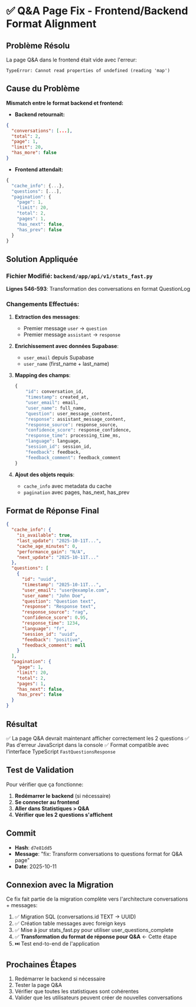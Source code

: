 # ✅ Q&A Page Fix - Frontend/Backend Format Alignment

## Problème Résolu

La page Q&A dans le frontend était vide avec l'erreur:
```
TypeError: Cannot read properties of undefined (reading 'map')
```

## Cause du Problème

**Mismatch entre le format backend et frontend:**

- **Backend retournait:**
```json
{
  "conversations": [...],
  "total": 2,
  "page": 1,
  "limit": 20,
  "has_more": false
}
```

- **Frontend attendait:**
```typescript
{
  "cache_info": {...},
  "questions": [...],
  "pagination": {
    "page": 1,
    "limit": 20,
    "total": 2,
    "pages": 1,
    "has_next": false,
    "has_prev": false
  }
}
```

## Solution Appliquée

### Fichier Modifié: `backend/app/api/v1/stats_fast.py`

**Lignes 546-593**: Transformation des conversations en format QuestionLog

### Changements Effectués:

1. **Extraction des messages**:
   - Premier message `user` → `question`
   - Premier message `assistant` → `response`

2. **Enrichissement avec données Supabase**:
   - `user_email` depuis Supabase
   - `user_name` (first_name + last_name)

3. **Mapping des champs**:
   ```python
   {
       "id": conversation_id,
       "timestamp": created_at,
       "user_email": email,
       "user_name": full_name,
       "question": user_message_content,
       "response": assistant_message_content,
       "response_source": response_source,
       "confidence_score": response_confidence,
       "response_time": processing_time_ms,
       "language": language,
       "session_id": session_id,
       "feedback": feedback,
       "feedback_comment": feedback_comment
   }
   ```

4. **Ajout des objets requis**:
   - `cache_info` avec metadata du cache
   - `pagination` avec pages, has_next, has_prev

## Format de Réponse Final

```json
{
  "cache_info": {
    "is_available": true,
    "last_update": "2025-10-11T...",
    "cache_age_minutes": 0,
    "performance_gain": "N/A",
    "next_update": "2025-10-11T..."
  },
  "questions": [
    {
      "id": "uuid",
      "timestamp": "2025-10-11T...",
      "user_email": "user@example.com",
      "user_name": "John Doe",
      "question": "Question text",
      "response": "Response text",
      "response_source": "rag",
      "confidence_score": 0.95,
      "response_time": 1234,
      "language": "fr",
      "session_id": "uuid",
      "feedback": "positive",
      "feedback_comment": null
    }
  ],
  "pagination": {
    "page": 1,
    "limit": 20,
    "total": 2,
    "pages": 1,
    "has_next": false,
    "has_prev": false
  }
}
```

## Résultat

✅ La page Q&A devrait maintenant afficher correctement les 2 questions
✅ Pas d'erreur JavaScript dans la console
✅ Format compatible avec l'interface TypeScript `FastQuestionsResponse`

## Test de Validation

Pour vérifier que ça fonctionne:

1. **Redémarrer le backend** (si nécessaire)
2. **Se connecter au frontend**
3. **Aller dans Statistiques > Q&A**
4. **Vérifier que les 2 questions s'affichent**

## Commit

- **Hash**: `d7e81dd5`
- **Message**: "fix: Transform conversations to questions format for Q&A page"
- **Date**: 2025-10-11

## Connexion avec la Migration

Ce fix fait partie de la migration complète vers l'architecture conversations + messages:

1. ✅ Migration SQL (conversations.id TEXT → UUID)
2. ✅ Création table messages avec foreign keys
3. ✅ Mise à jour stats_fast.py pour utiliser user_questions_complete
4. ✅ **Transformation du format de réponse pour Q&A** ← Cette étape
5. ⏭️ Test end-to-end de l'application

## Prochaines Étapes

1. Redémarrer le backend si nécessaire
2. Tester la page Q&A
3. Vérifier que toutes les statistiques sont cohérentes
4. Valider que les utilisateurs peuvent créer de nouvelles conversations
